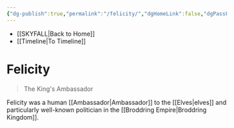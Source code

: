 ```yaml
---
{"dg-publish":true,"permalink":"/felicity/","dgHomeLink":false,"dgPassFrontmatter":false}
---
```


- [[SKYFALL|Back to Home]]
- [[Timeline|To Timeline]]

# Felicity
>The King's Ambassador

Felicity was a human [[Ambassador|Ambassador]] to the [[Elves|elves]] and particularly well-known politician in the [[Broddring Empire|Broddring Kingdom]]. 
